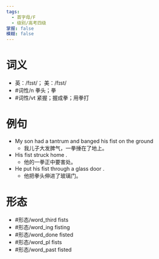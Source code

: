```yaml
---
tags:
  - 首字母/F
  - 级别/高考四级
掌握: false
模糊: false
---
```

# 词义
- 英：/fɪst/； 美：/fɪst/
- #词性/n  拳头；拳
- #词性/vt  紧握；握成拳；用拳打
# 例句
- My son had a tantrum and banged his fist on the ground
	- 我儿子大发脾气，一拳捶在了地上。
- His fist struck home .
	- 他的一拳正中要害处。
- He put his fist through a glass door .
	- 他把拳头伸进了玻璃门。
# 形态
- #形态/word_third fists
- #形态/word_ing fisting
- #形态/word_done fisted
- #形态/word_pl fists
- #形态/word_past fisted
